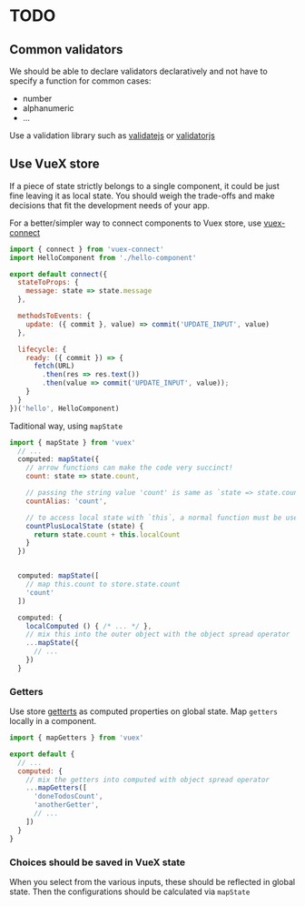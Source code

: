 # TODO

## Common validators

We should be able to declare validators declaratively and not have to specify a function for common cases:
- number
- alphanumeric
- ...

Use a validation library such as [validatejs](https://validatejs.org/) or [validatorjs](http://validatorjs.org/)

## Use VueX store

If a piece of state strictly belongs to a single component, it could be just fine leaving it as local state.
You should weigh the trade-offs and make decisions that fit the development needs of your app.

For a better/simpler way to connect components to Vuex store, use [vuex-connect](https://www.npmjs.com/package/vuex-connect)

```js
import { connect } from 'vuex-connect'
import HelloComponent from './hello-component'

export default connect({
  stateToProps: {
    message: state => state.message
  },

  methodsToEvents: {
    update: ({ commit }, value) => commit('UPDATE_INPUT', value)
  },

  lifecycle: {
    ready: ({ commit }) => {
      fetch(URL)
        .then(res => res.text())
        .then(value => commit('UPDATE_INPUT', value));
    }
  }
})('hello', HelloComponent)
```

Taditional way, using `mapState`

```js
import { mapState } from 'vuex'
  // ...
  computed: mapState({
    // arrow functions can make the code very succinct!
    count: state => state.count,

    // passing the string value 'count' is same as `state => state.count`
    countAlias: 'count',

    // to access local state with `this`, a normal function must be used
    countPlusLocalState (state) {
      return state.count + this.localCount
    }
  })


  computed: mapState([
    // map this.count to store.state.count
    'count'
  ])

  computed: {
    localComputed () { /* ... */ },
    // mix this into the outer object with the object spread operator
    ...mapState({
      // ...
    })
  }
```

### Getters

Use store [getterts](https://vuex.vuejs.org/en/getters.html) as computed properties on global state.
Map `getters` locally in a component.

```js
import { mapGetters } from 'vuex'

export default {
  // ...
  computed: {
    // mix the getters into computed with object spread operator
    ...mapGetters([
      'doneTodosCount',
      'anotherGetter',
      // ...
    ])
  }
}
```

### Choices should be saved in VueX state

When you select from the various inputs, these should be reflected in global state.
Then the configurations should be calculated via `mapState`

